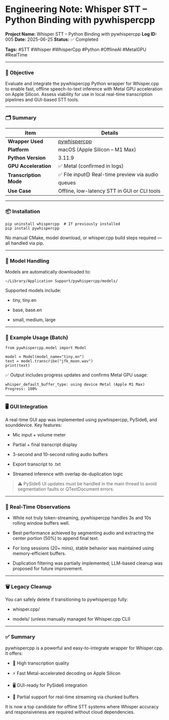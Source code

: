 # **Engineering Note: Whisper STT – Python Binding with pywhispercpp**

  

**Project Name:** Whisper STT – Python Binding with pywhispercpp
**Log ID:** 005
**Date:** 2025-06-25
**Status:** ✅ Completed

**Tags:** #STT #Whisper #WhisperCpp #Python #OfflineAI #MetalGPU #RealTime

---

### **🔧 Objective**

  

Evaluate and integrate the pywhispercpp Python wrapper for Whisper.cpp to enable fast, offline speech-to-text inference with Metal GPU acceleration on Apple Silicon. Assess viability for use in local real-time transcription pipelines and GUI-based STT tools.

---

### **🗂️ Summary**

|**Item**|**Details**|
|---|---|
|**Wrapper Used**|[pywhispercpp](https://github.com/absadiki/pywhispercpp)|
|**Platform**|macOS (Apple Silicon – M1 Max)|
|**Python Version**|3.11.9|
|**GPU Acceleration**|✅ Metal (confirmed in logs)|
|**Transcription Mode**|✅ File input🟡 Real-time preview via audio queues|
|**Use Case**|Offline, low-latency STT in GUI or CLI tools|

---

### **📦 Installation**

```
pip uninstall whispercpp  # If previously installed
pip install pywhispercpp
```

No manual CMake, model download, or whisper.cpp build steps required — all handled via pip.

---

### **📁 Model Handling**

  

Models are automatically downloaded to:

```
~/Library/Application Support/pywhispercpp/models/
```

Supported models include:

- tiny, tiny.en
    
- base, base.en
    
- small, medium, large
    

---

### **🧪 Example Usage (Batch)**

```
from pywhispercpp.model import Model

model = Model(model_name="tiny.en")
text = model.transcribe("jfk_moon.wav")
print(text)
```

✅ Output includes progress updates and confirms Metal GPU usage:

```
whisper_default_buffer_type: using device Metal (Apple M1 Max)
Progress: 100%
```

---

### **🖥 GUI Integration**

  

A real-time GUI app was implemented using pywhispercpp, PySide6, and sounddevice. Key features:

- Mic input + volume meter
    
- Partial + final transcript display
    
- 3-second and 10-second rolling audio buffers
    
- Export transcript to .txt
    
- Streamed inference with overlap de-duplication logic
    

  

> ⚠️ PySide6 UI updates must be handled in the main thread to avoid segmentation faults or QTextDocument errors.

---

### **🧠 Real-Time Observations**

- While not truly token-streaming, pywhispercpp handles 3s and 10s rolling window buffers well.
    
- Best performance achieved by segmenting audio and extracting the center portion (50%) to append final text.
    
- For long sessions (20+ mins), stable behavior was maintained using memory-efficient buffers.
    
- Duplication filtering was partially implemented; LLM-based cleanup was proposed for future improvement.
    

---

### **🗑️ Legacy Cleanup**

  

You can safely delete if transitioning to pywhispercpp fully:

- whisper.cpp/
    
- models/ (unless manually managed for Whisper.cpp CLI)
    

---

### **✅ Summary**

  

pywhispercpp is a powerful and easy-to-integrate wrapper for Whisper.cpp. It offers:

- 🧠 High transcription quality
    
- ⚡ Fast Metal-accelerated decoding on Apple Silicon
    
- 🖥 GUI-ready for PySide6 integration
    
- 📡 Partial support for real-time streaming via chunked buffers
    

  

It is now a top candidate for offline STT systems where Whisper accuracy and responsiveness are required without cloud dependencies.
